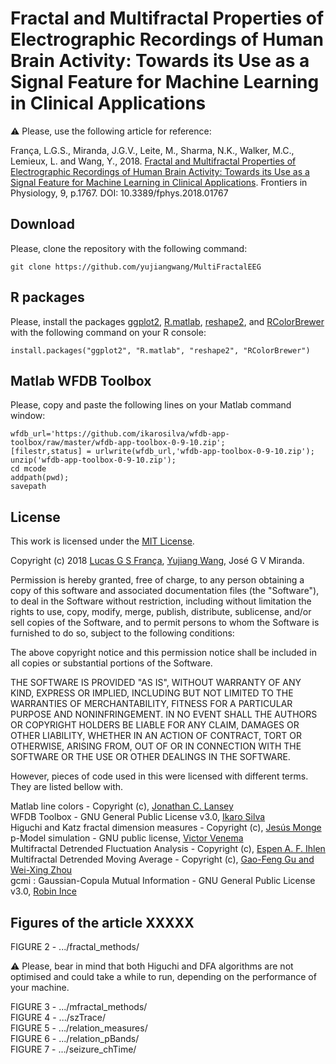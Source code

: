 # Fractal and Multifractal Properties of Electrographic Recordings of Human Brain Activity: Towards its Use as a Signal Feature for Machine Learning in Clinical Applications

:warning: Please, use the following article for reference:

França, L.G.S., Miranda, J.G.V., Leite, M., Sharma, N.K., Walker, M.C., Lemieux, L. and Wang, Y., 2018. [Fractal and Multifractal Properties of Electrographic Recordings of Human Brain Activity: Towards its Use as a Signal Feature for Machine Learning in Clinical Applications](https://www.frontiersin.org/articles/10.3389/fphys.2018.01767/). Frontiers in Physiology, 9, p.1767. DOI: 10.3389/fphys.2018.01767

## Download

Please, clone the repository with the following command:

```
git clone https://github.com/yujiangwang/MultiFractalEEG
```

## R packages

Please, install the packages [ggplot2](https://github.com/tidyverse/ggplot2), [R.matlab](https://github.com/HenrikBengtsson/R.matlab), [reshape2](https://github.com/hadley/reshape), and [RColorBrewer](https://github.com/cran/RColorBrewer) with the following command on your R console:

```
install.packages("ggplot2", "R.matlab", "reshape2", "RColorBrewer")
```

## Matlab WFDB Toolbox

Please, copy and paste the following lines on your Matlab command window:

```
wfdb_url='https://github.com/ikarosilva/wfdb-app-toolbox/raw/master/wfdb-app-toolbox-0-9-10.zip';  
[filestr,status] = urlwrite(wfdb_url,'wfdb-app-toolbox-0-9-10.zip');  
unzip('wfdb-app-toolbox-0-9-10.zip');  
cd mcode  
addpath(pwd);  
savepath 
```

## License

This work is licensed under the [MIT License](https://github.com/lucasfr/chhabra-jensen/blob/master/LICENSE). 

Copyright (c) 2018 [Lucas G S França](https://lucasfr.github.io/), [Yujiang Wang](http://xaphire.de/), José G V Miranda. 

Permission is hereby granted, free of charge, to any person obtaining a copy
of this software and associated documentation files (the "Software"), to deal
in the Software without restriction, including without limitation the rights
to use, copy, modify, merge, publish, distribute, sublicense, and/or sell
copies of the Software, and to permit persons to whom the Software is
furnished to do so, subject to the following conditions:

The above copyright notice and this permission notice shall be included in all
copies or substantial portions of the Software.

THE SOFTWARE IS PROVIDED "AS IS", WITHOUT WARRANTY OF ANY KIND, EXPRESS OR
IMPLIED, INCLUDING BUT NOT LIMITED TO THE WARRANTIES OF MERCHANTABILITY,
FITNESS FOR A PARTICULAR PURPOSE AND NONINFRINGEMENT. IN NO EVENT SHALL THE
AUTHORS OR COPYRIGHT HOLDERS BE LIABLE FOR ANY CLAIM, DAMAGES OR OTHER
LIABILITY, WHETHER IN AN ACTION OF CONTRACT, TORT OR OTHERWISE, ARISING FROM,
OUT OF OR IN CONNECTION WITH THE SOFTWARE OR THE USE OR OTHER DEALINGS IN THE
SOFTWARE.

However, pieces of code used in this were licensed with different terms. They are listed bellow with. 

Matlab line colors - Copyright (c), [Jonathan C. Lansey](https://uk.mathworks.com/matlabcentral/fileexchange/42673-beautiful-and-distinguishable-line-colors-+-colormap)<br />
WFDB Toolbox - GNU General Public License v3.0, [Ikaro Silva](https://github.com/ikarosilva/wfdb-app-toolbox/blob/master/LICENSE)<br />
Higuchi and Katz fractal dimension measures - Copyright (c), [Jesús Monge](https://uk.mathworks.com/matlabcentral/fileexchange/50290-higuchi-and-katz-fractal-dimension-measures)<br />
p-Model simulation - GNU public license, [Victor Venema](http://www2.meteo.uni-bonn.de/staff/venema/themes/surrogates/pmodel/)<br />
Multifractal Detrended Fluctuation Analysis - Copyright (c), [Espen A. F. Ihlen](https://www.ntnu.edu/inb/geri/software)<br />
Multifractal Detrended Moving Average - Copyright (c), [Gao-Feng Gu and Wei-Xing Zhou](https://journals.aps.org/pre/abstract/10.1103/PhysRevE.82.011136)<br />
gcmi : Gaussian-Copula Mutual Information - GNU General Public License v3.0, [Robin Ince](https://github.com/robince/gcmi)<br />


## Figures of the article XXXXX
  
FIGURE 2 - .../fractal_methods/  

:warning: Please, bear in mind that both Higuchi and DFA algorithms are not optimised and could take a while to run, depending on the performance of your machine.

FIGURE 3 - .../mfractal_methods/  
FIGURE 4 - .../szTrace/   
FIGURE 5 - .../relation_measures/  
FIGURE 6 - .../relation_pBands/  
FIGURE 7 - .../seizure_chTime/  
